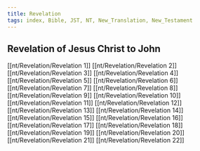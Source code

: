 ```yaml
---
title: Revelation
tags: index, Bible, JST, NT, New_Translation, New_Testament
---
```


## Revelation of Jesus Christ to John

[[nt/Revelation/Revelation 1]]
[[nt/Revelation/Revelation 2]]
[[nt/Revelation/Revelation 3]]
[[nt/Revelation/Revelation 4]]
[[nt/Revelation/Revelation 5]]
[[nt/Revelation/Revelation 6]]
[[nt/Revelation/Revelation 7]]
[[nt/Revelation/Revelation 8]]
[[nt/Revelation/Revelation 9]]
[[nt/Revelation/Revelation 10]]
[[nt/Revelation/Revelation 11]]
[[nt/Revelation/Revelation 12]]
[[nt/Revelation/Revelation 13]]
[[nt/Revelation/Revelation 14]]
[[nt/Revelation/Revelation 15]]
[[nt/Revelation/Revelation 16]]
[[nt/Revelation/Revelation 17]]
[[nt/Revelation/Revelation 18]]
[[nt/Revelation/Revelation 19]]
[[nt/Revelation/Revelation 20]]
[[nt/Revelation/Revelation 21]]
[[nt/Revelation/Revelation 22]]
